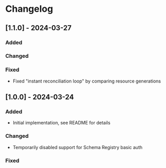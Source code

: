 # Changelog
## [1.1.0] - 2024-03-27

### Added

### Changed

### Fixed
- Fixed "instant reconciliation loop" by comparing resource generations

## [1.0.0] - 2024-03-24

### Added
- Initial implementation, see README for details

### Changed
- Temporarily disabled support for Schema Registry basic auth

### Fixed
